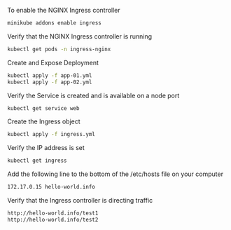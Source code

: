 To enable the NGINX Ingress controller
```sh
minikube addons enable ingress
```

Verify that the NGINX Ingress controller is running
```sh
kubectl get pods -n ingress-nginx
```

Create and Expose Deployment 
```sh
kubectl apply -f app-01.yml
kubectl apply -f app-02.yml
```

Verify the Service is created and is available on a node port
```sh
kubectl get service web
```

Create the Ingress object
```sh
kubectl apply -f ingress.yml
```

Verify the IP address is set
```sh
kubectl get ingress
```

Add the following line to the bottom of the /etc/hosts file on your computer
```sh
172.17.0.15 hello-world.info
```

Verify that the Ingress controller is directing traffic
```sh
http://hello-world.info/test1
http://hello-world.info/test2
```


```sh

```